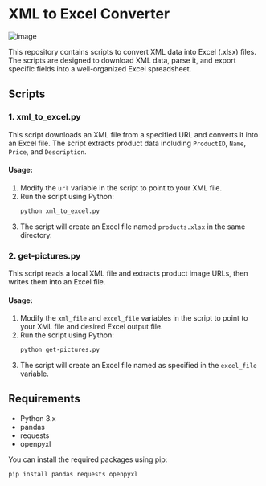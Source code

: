 # XML to Excel Converter

![image](https://github.com/ertugrulgaripardic/xml-to-excel-converter/assets/118535200/acdeee89-1384-48e9-acba-4e972d787d48)


This repository contains scripts to convert XML data into Excel (.xlsx) files. The scripts are designed to download XML data, parse it, and export specific fields into a well-organized Excel spreadsheet.

## Scripts

### 1. xml_to_excel.py

This script downloads an XML file from a specified URL and converts it into an Excel file. The script extracts product data including `ProductID`, `Name`, `Price`, and `Description`.

#### Usage:

1. Modify the `url` variable in the script to point to your XML file.
2. Run the script using Python:
    ```bash
    python xml_to_excel.py
    ```
3. The script will create an Excel file named `products.xlsx` in the same directory.

### 2. get-pictures.py

This script reads a local XML file and extracts product image URLs, then writes them into an Excel file.

#### Usage:

1. Modify the `xml_file` and `excel_file` variables in the script to point to your XML file and desired Excel output file.
2. Run the script using Python:
    ```bash
    python get-pictures.py
    ```
3. The script will create an Excel file named as specified in the `excel_file` variable.

## Requirements

- Python 3.x
- pandas
- requests
- openpyxl

You can install the required packages using pip:
```bash
pip install pandas requests openpyxl
